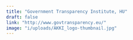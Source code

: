 ```yaml
---
title: "Government Transparency Institute, HU"
draft: false
link: "http://www.govtransparency.eu/"
image: "i/uploads/AKKI_logo-thumbnail.jpg"
---
```


